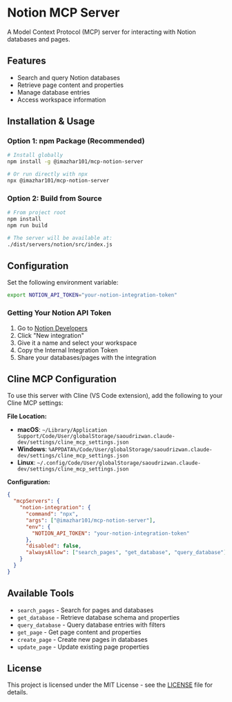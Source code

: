 # Notion MCP Server

A Model Context Protocol (MCP) server for interacting with Notion databases and pages.

## Features

- Search and query Notion databases
- Retrieve page content and properties
- Manage database entries
- Access workspace information

## Installation & Usage

### Option 1: npm Package (Recommended)

```bash
# Install globally
npm install -g @imazhar101/mcp-notion-server

# Or run directly with npx
npx @imazhar101/mcp-notion-server
```

### Option 2: Build from Source

```bash
# From project root
npm install
npm run build

# The server will be available at:
./dist/servers/notion/src/index.js
```

## Configuration

Set the following environment variable:

```bash
export NOTION_API_TOKEN="your-notion-integration-token"
```

### Getting Your Notion API Token

1. Go to [Notion Developers](https://www.notion.so/my-integrations)
2. Click "New integration"
3. Give it a name and select your workspace
4. Copy the Internal Integration Token
5. Share your databases/pages with the integration

## Cline MCP Configuration

To use this server with Cline (VS Code extension), add the following to your Cline MCP settings:

**File Location:**

- **macOS**: `~/Library/Application Support/Code/User/globalStorage/saoudrizwan.claude-dev/settings/cline_mcp_settings.json`
- **Windows**: `%APPDATA%/Code/User/globalStorage/saoudrizwan.claude-dev/settings/cline_mcp_settings.json`
- **Linux**: `~/.config/Code/User/globalStorage/saoudrizwan.claude-dev/settings/cline_mcp_settings.json`

**Configuration:**

```json
{
  "mcpServers": {
    "notion-integration": {
      "command": "npx",
      "args": ["@imazhar101/mcp-notion-server"],
      "env": {
        "NOTION_API_TOKEN": "your-notion-integration-token"
      },
      "disabled": false,
      "alwaysAllow": ["search_pages", "get_database", "query_database"]
    }
  }
}
```

## Available Tools

- `search_pages` - Search for pages and databases
- `get_database` - Retrieve database schema and properties
- `query_database` - Query database entries with filters
- `get_page` - Get page content and properties
- `create_page` - Create new pages in databases
- `update_page` - Update existing page properties

## License

This project is licensed under the MIT License - see the [LICENSE](../../LICENSE) file for details.
